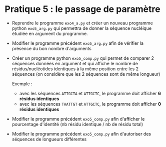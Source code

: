 
# Pratique 5 : le passage de paramètre

* Reprendre le programme `exo4_a.py` et créer un nouveau programme python `exo5_arg.py` qui permettra de donner la séquence nucléique étudiée en argument du programme.

* Modifier le programme précédent `exo5_arg.py` afin de vérifier la présence du bon nombre d'arguments

* Créer un programme python `exo5_comp.py` qui permet de comparer 2 séquences données en argument et qui affiche le nombre de résidus/nucléotides identiques à la même position entre les 2 séquences (on considère que les 2 séquences sont de même longueur)

    Exemple :  
    - avec les séquences `ATTGCTA` et `ATTGCTC`, le programme doit afficher __6 résidus identiques__  
    - avec les séquences `TAATTGT` et `ATTGCTC`, le programme doit afficher __0 résidus identiques__

* Modifier le programme précédent `exo5_comp.py` afin d'afficher le pourcentage d'identité (nb résidu identique / nb de résidu total)

* Modifier le programme précédent `exo5_comp.py` afin d'autoriser des séquences de longueurs différentes
